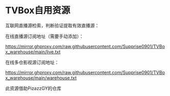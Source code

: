 # TVBox自用资源

互联网直播源检索，判断验证提取有效直播源：

在线直播源订阅地址（需要手动添加）：

https://mirror.ghproxy.com/raw.githubusercontent.com/Supprise0901/TVBox_warehouse/main/live.txt

在线多仓影视源订阅地址：

https://mirror.ghproxy.com/raw.githubusercontent.com/Supprise0901/TVBox_warehouse/main/warehouse.txt

此资源借助PizazzGY的仓库






